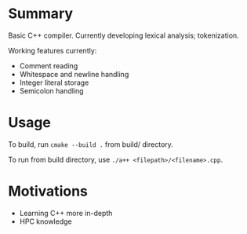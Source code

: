 # Summary
Basic C++ compiler. Currently developing lexical analysis; tokenization.

Working features currently:
 - Comment reading
 - Whitespace and newline handling
 - Integer literal storage
 - Semicolon handling

# Usage
To build, run ```cmake --build .``` from build/ directory.

To run from build directory, use ```./a++ <filepath>/<filename>.cpp```.

# Motivations
 - Learning C++ more in-depth
 - HPC knowledge
